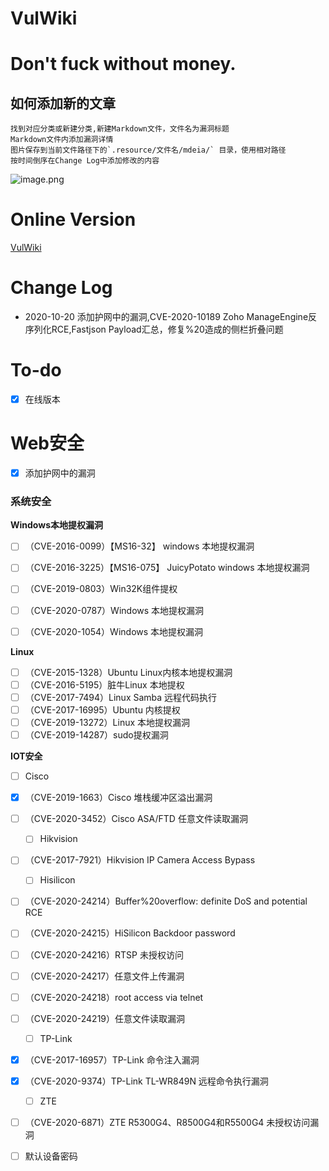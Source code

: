 # VulWiki



# Don't fuck without money.

## 如何添加新的文章

```
找到对应分类或新建分类,新建Markdown文件，文件名为漏洞标题
Markdown文件内添加漏洞详情 
图片保存到当前文件路径下的`.resource/文件名/mdeia/` 目录，使用相对路径
按时间倒序在Change Log中添加修改的内容
```

![image.png](https://i.loli.net/2020/10/15/MF94bHBscvjU85t.png)



# Online Version

[VulWiki](https://ares-x.com/wiki) 



# Change Log



* 2020-10-20 添加护网中的漏洞,CVE-2020-10189 Zoho ManageEngine反序列化RCE,Fastjson Payload汇总，修复%20造成的侧栏折叠问题

# To-do

- [x] 在线版本 

# Web安全

- [x] 添加护网中的漏洞

### 系统安全

**Windows本地提权漏洞**

- [ ] （CVE-2016-0099）【MS16-32】 windows 本地提权漏洞
- [ ] （CVE-2016-3225）【MS16-075】 JuicyPotato windows 本地提权漏洞
- [ ] （CVE-2019-0803）Win32K组件提权
- [ ] （CVE-2020-0787）Windows 本地提权漏洞
- [ ] （CVE-2020-1054）Windows 本地提权漏洞



**Linux**

- [ ] （CVE-2015-1328）Ubuntu Linux内核本地提权漏洞
- [ ] （CVE-2016-5195）脏牛Linux 本地提权
- [ ] （CVE-2017-7494）Linux Samba 远程代码执行
- [ ] （CVE-2017-16995）Ubuntu 内核提权
- [ ] （CVE-2019-13272）Linux 本地提权漏洞
- [ ] （CVE-2019-14287）sudo提权漏洞

**IOT安全**

- [ ]  Cisco

- [x] （CVE-2019-1663）Cisco 堆栈缓冲区溢出漏洞

- [ ] （CVE-2020-3452）Cisco ASA/FTD 任意文件读取漏洞

  - [ ]  Hikvision

- [ ] （CVE-2017-7921）Hikvision IP Camera Access Bypass

  - [ ]  Hisilicon

- [ ] （CVE-2020-24214）Buffer%20overflow: definite DoS and potential RCE

- [ ] （CVE-2020-24215）HiSilicon Backdoor password

- [ ] （CVE-2020-24216）RTSP 未授权访问

- [ ] （CVE-2020-24217）任意文件上传漏洞

- [ ] （CVE-2020-24218）root access via telnet

- [ ] （CVE-2020-24219）任意文件读取漏洞

  - [ ]  TP-Link

- [x] （CVE-2017-16957）TP-Link 命令注入漏洞

- [x] （CVE-2020-9374）TP-Link TL-WR849N 远程命令执行漏洞

  - [ ]  ZTE

- [ ] （CVE-2020-6871）ZTE R5300G4、R8500G4和R5500G4 未授权访问漏洞

  

- [ ] 默认设备密码
